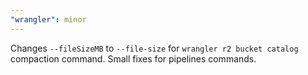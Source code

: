 ```yaml
---
"wrangler": minor
---
```


Changes `--fileSizeMB` to `--file-size` for `wrangler r2 bucket catalog` compaction command.
Small fixes for pipelines commands.
